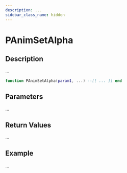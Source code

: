 ```yaml
---
description: ...
sidebar_class_name: hidden
---
```


# PAnimSetAlpha

## Description

...

```lua
function PAnimSetAlpha(param1, ...) --[[ ... ]] end
```

## Parameters

...

## Return Values

...

## Example

...

